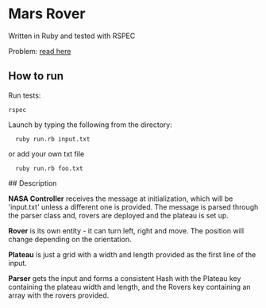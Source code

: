 # Mars Rover
Written in Ruby and tested with RSPEC

Problem: [read here](http://pastebin.com/raw/0ZB0FSLx)

## How to run

Run tests:
```
rspec
```
Launch by typing the following from the directory:
```
  ruby run.rb input.txt
  ```
or add your own txt file
```
  ruby run.rb foo.txt
```

## Description

**NASA Controller** receives the message at initialization, which will be 'input.txt' unless a different one is provided. The message is parsed through the parser class and, rovers are deployed and the plateau is set up.


**Rover** is its own entity - it can turn left, right and move. The position will change depending on the orientation.

**Plateau** is just a grid with a width and length provided as the first line of the input.

**Parser** gets the input and forms a consistent Hash with the Plateau key containing the plateau width and length, and the Rovers key containing an array with the rovers provided.
